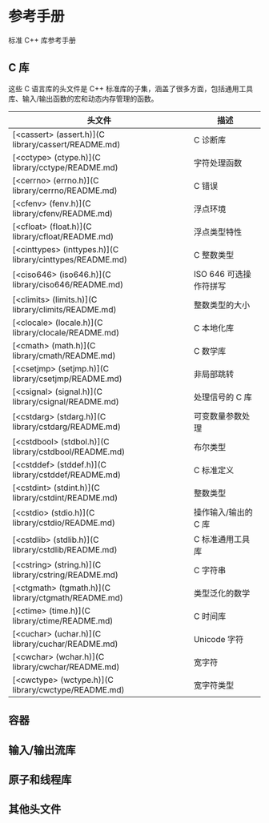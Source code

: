# 参考手册

标准 C++ 库参考手册

## C 库

这些 C 语言库的头文件是 C++ 标准库的子集，涵盖了很多方面，包括通用工具库、输入/输出函数的宏和动态内存管理的函数。

头文件                                                      | 描述
----------------------------------------------------------- | ----------------------
[\<cassert\> (assert.h)](C library/cassert/README.md)       | C 诊断库
[\<cctype\> (ctype.h)](C library/cctype/README.md)          | 字符处理函数
[\<cerrno\> (errno.h)](C library/cerrno/README.md)          | C 错误
[\<cfenv\> (fenv.h)](C library/cfenv/README.md)             | 浮点环境
[\<cfloat\> (float.h)](C library/cfloat/README.md)          | 浮点类型特性
[\<cinttypes\> (inttypes.h)](C library/cinttypes/README.md) | C 整数类型
[\<ciso646\> (iso646.h)](C library/ciso646/README.md)       | ISO 646 可选操作符拼写
[\<climits\> (limits.h)](C library/climits/README.md)       | 整数类型的大小
[\<clocale\> (locale.h)](C library/clocale/README.md)       | C 本地化库
[\<cmath\> (math.h)](C library/cmath/README.md)             | C 数学库
[\<csetjmp\> (setjmp.h)](C library/csetjmp/README.md)       | 非局部跳转
[\<csignal\> (signal.h)](C library/csignal/README.md)       | 处理信号的 C 库
[\<cstdarg\> (stdarg.h)](C library/cstdarg/README.md)       | 可变数量参数处理
[\<cstdbool\> (stdbol.h)](C library/cstdbool/README.md)     | 布尔类型
[\<cstddef\> (stddef.h)](C library/cstddef/README.md)       | C 标准定义
[\<cstdint\> (stdint.h)](C library/cstdint/README.md)       | 整数类型
[\<cstdio\> (stdio.h)](C library/cstdio/README.md)          | 操作输入/输出的 C 库
[\<cstdlib\> (stdlib.h)](C library/cstdlib/README.md)       | C 标准通用工具库
[\<cstring\> (string.h)](C library/cstring/README.md)       | C 字符串
[\<ctgmath\> (tgmath.h)](C library/ctgmath/README.md)       | 类型泛化的数学
[\<ctime\> (time.h)](C library/ctime/README.md)             | C 时间库
[\<cuchar\> (uchar.h)](C library/cuchar/README.md)          | Unicode 字符
[\<cwchar\> (wchar.h)](C library/cwchar/README.md)          | 宽字符
[\<cwctype\> (wctype.h)](C library/cwctype/README.md)       | 宽字符类型


## 容器





## 输入/输出流库




## 原子和线程库




## 其他头文件
